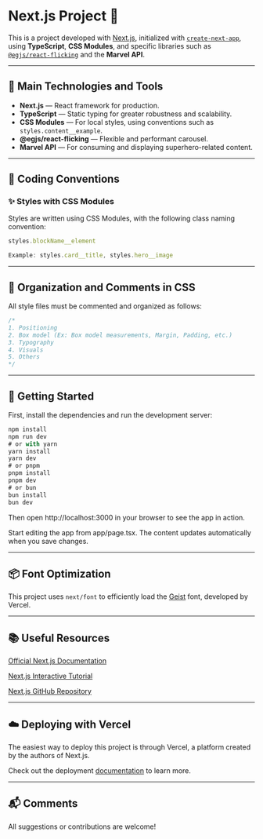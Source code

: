 # Next.js Project 🚀

This is a project developed with [Next.js](https://nextjs.org), initialized with [`create-next-app`](https://nextjs.org/docs/app/api-reference/cli/create-next-app), using **TypeScript**, **CSS Modules**, and specific libraries such as [`@egjs/react-flicking`](https://naver.github.io/egjs-flicking/) and the **Marvel API**.

---

## 👾 Main Technologies and Tools

- **Next.js** — React framework for production.
- **TypeScript** — Static typing for greater robustness and scalability.
- **CSS Modules** — For local styles, using conventions such as `styles.content__example`.
- **@egjs/react-flicking** — Flexible and performant carousel.
- **Marvel API** — For consuming and displaying superhero-related content.

---

## 🧱 Coding Conventions

### ✨ Styles with CSS Modules

Styles are written using CSS Modules, with the following class naming convention:

```ts
styles.blockName__element

Example: styles.card__title, styles.hero__image
```

---

## 🧼 Organization and Comments in CSS

All style files must be commented and organized as follows:

```css
/*
1. Positioning
2. Box model (Ex: Box model measurements, Margin, Padding, etc.)
3. Typography
4. Visuals
5. Others
*/
```

---

## 🚀 Getting Started

First, install the dependencies and run the development server:

```ts
npm install
npm run dev
# or with yarn
yarn install
yarn dev
# or pnpm
pnpm install
pnpm dev
# or bun
bun install
bun dev
```

Then open http://localhost:3000 in your browser to see the app in action.

Start editing the app from app/page.tsx. The content updates automatically when you save changes.

---

## 📦 Font Optimization

This project uses `next/font` to efficiently load the [Geist]('https://vercel.com/font') font, developed by Vercel.

---

## 📚 Useful Resources

[Official Next.js Documentation]('https://nextjs.org/docs')

[Next.js Interactive Tutorial]('https://nextjs.org/learn')

[Next.js GitHub Repository]('https://github.com/vercel/next.js')

---

## ☁️ Deploying with Vercel

The easiest way to deploy this project is through Vercel, a platform created by the authors of Next.js.

Check out the deployment [documentation]('https://nextjs.org/docs/app/building-your-application/deploying') to learn more.

---

## 📬 Comments

All suggestions or contributions are welcome!

